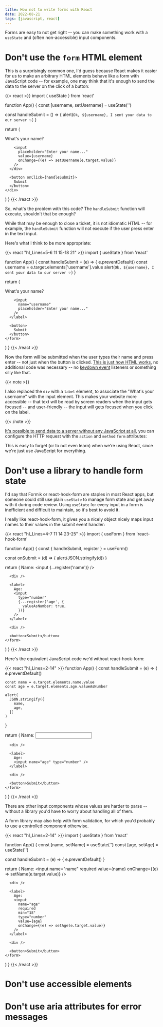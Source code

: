 ```yaml
---
title: How not to write forms with React
date: 2022-08-21
tags: [javascript, react]
---
```


Forms are easy to not get right -- you can make something work with a
`useState` and (often non-accessible) input components.

# Don't use the `form` HTML element

This is a surprisingly common one, I'd guess because React makes it easier for
us to make an arbitrary HTML elements behave like a form with JavaScript code
-- for example, one may think that it's enough to send the data to the server
on the click of a button:

{{< react >}}
import { useState } from 'react'

function App() {
  const [username, setUsername] = useState('')

  const handleSubmit = () => {
    alert(`Ok, ${username}, I sent your data to our server ✨`)
  }

  return (
    <div>
      <div>
        What's your name?

        <input
          placeholder="Enter your name..."
          value={username}
          onChange={(e) => setUsername(e.target.value)}
        />
      </div>

      <button onClick={handleSubmit}>
        Submit
      </button>
    </div>
  )
}
{{< /react >}}

So, what's the problem with this code? The `handleSubmit` function will
execute, shouldn't that be enough?

While that may be enough to close a ticket, it is not idiomatic HTML -- for
example, the `handleSubmit` function will not execute if the user press enter
in the text input.

Here's what I think to be more appropriate:

{{< react "hl_Lines=5-6 11 15-18 21" >}}
import { useState } from 'react'

function App() {
  const handleSubmit = (e) => {
    e.preventDefault()
    const username = e.target.elements['username'].value
    alert(`Ok, ${username}, I sent your data to our server ✨`)
  }

  return (
    <form onSubmit={handleSubmit}>
      <label>
        What's your name?

        <input
          name="username"
          placeholder="Enter your name..."
        />
      </label>

      <button>
        Submit
      </button>
    </form>
  )
}
{{< /react >}}

Now the form will be submitted when the user types their name and press enter
-- not just when the button is clicked. [This is just how HTML
works](https://developer.mozilla.org/en-US/docs/Web/API/HTMLFormElement/submit_event),
no additional code was necessary -- no [keydown
event](https://developer.mozilla.org/en-US/docs/Web/API/Element/keydown_event)
listeners or something silly like that.

{{< note >}}

I also replaced the `div` with a `label` element, to associate the "What's your
username" with the input element. This makes your website more accessible --
that text will be read by screen readers when the input gets focused -- and
user-friendly -- the input will gets focused when you click on the label.

{{< /note >}}

[It's possible to send data to a server without any JavaScript at
all](https://developer.mozilla.org/en-US/docs/Learn/Forms/Sending_and_retrieving_form_data#on_the_client_side_defining_how_to_send_the_data),
you can configure the HTTP request with the `action` and `method` `form`
attributes:

This is easy to forget (or to not even learn) when we're using React, since
we're just use JavaScript for everything.

# Don't use a library to handle form state

I'd say that Formik or react-hook-form are staples in most React apps, but
someone could still use plain `useState` to manage form state and get away with
it during code review. Using `useState` for every input in a form is
inefficient and difficult to maintain, so it's best to avoid it.

I really like react-hook-form, it gives you a nicely object nicely maps input
names to their values in the submit event handler:

{{< react "hl_Lines=4-7 11 14 23-25" >}}
import { useForm } from 'react-hook-form'

function App() {
  const { handleSubmit, register } = useForm()

  const onSubmit = (d) => {
    alert(JSON.stringify(d))
  }

  return (
    <form onSubmit={handleSubmit(onSubmit)}>
      <label>
        Name:
        <input {...register('name')} />
      </label>

      <div />

      <label>
        Age:
        <input
          type="number"
          {...register('age', {
            valueAsNumber: true,
          })}
        />
      </label>

      <div />

      <button>Submit</button>
    </form>
  )
}
{{< /react >}}

Here's the equivalent JavaScript code we'd without react-hook-form:

{{< react "hl_Lines=2-14" >}}
function App() {
  const handleSubmit = (e) => {
    e.preventDefault()

    const name = e.target.elements.name.value
    const age = e.target.elements.age.valueAsNumber

    alert(
      JSON.stringify({
        name,
        age,
      })
    )
  }

  return (
    <form onSubmit={handleSubmit}>
      <label>
        Name:
        <input name="name" />
      </label>

      <div />

      <label>
        Age:
        <input name="age" type="number" />
      </label>

      <div />

      <button>Submit</button>
    </form>
  )
}
{{< /react >}}

There are other input components whose values are harder to parse -- without a
library you'd have to worry about handling all of them.

A form library may also help with form validation, for which you'd probably to
use a controlled component otherwise.

{{< react "hl_Lines=2-14" >}}
import { useState } from 'react'

function App() {
  const [name, setName] = useState('')
  const [age, setAge] = useState('')

  const handleSubmit = (e) => {
    e.preventDefault()
  }

  return (
    <form onSubmit={handleSubmit}>
      <label>
        Name:
        <input
          name="name"
          required
          value={name}
          onChange={(e) => setName(e.target.value)}
        />
      </label>

      <div />

      <label>
        Age:
        <input
          name="age"
          required
          min="18"
          type="number"
          value={age}
          onChange={(e) => setAge(e.target.value)}
        />
      </label>

      <div />

      <button>Submit</button>
    </form>
  )
}
{{< /react >}}

# Don't use accessible elements

# Don't use aria attributes for error messages
